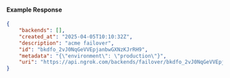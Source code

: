<!-- Code generated for API Clients. DO NOT EDIT. -->

#### Example Response

```json
{
	"backends": [],
	"created_at": "2025-04-05T10:10:32Z",
	"description": "acme failover",
	"id": "bkdfo_2vJ0NqGeVVEpjanbwGXNzKJrRH9",
	"metadata": "{\"environment\": \"production\"}",
	"uri": "https://api.ngrok.com/backends/failover/bkdfo_2vJ0NqGeVVEpjanbwGXNzKJrRH9"
}
```
